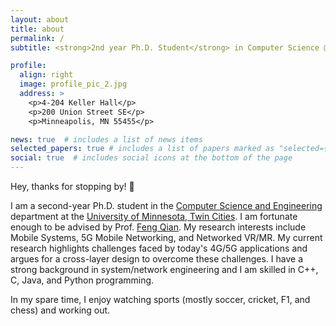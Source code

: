 ```yaml
---
layout: about
title: about
permalink: /
subtitle: <strong>2nd year Ph.D. Student</strong> in Computer Science @ <a href='https://twin-cities.umn.edu/'>UMN</a>

profile:
  align: right
  image: profile_pic_2.jpg
  address: >
    <p>4-204 Keller Hall</p>
    <p>200 Union Street SE</p>
    <p>Minneapolis, MN 55455</p>

news: true  # includes a list of news items
selected_papers: true # includes a list of papers marked as "selected={true}"
social: true  # includes social icons at the bottom of the page
---
```


Hey, thanks for stopping by! 👋

I am a second-year Ph.D. student in the [Computer Science and Engineering](https://cse.umn.edu/cs) department at the [University of Minnesota, Twin Cities](https://twin-cities.umn.edu/). I am fortunate enough to be advised by Prof. [Feng Qian](https://www-users.cse.umn.edu/~fengqian/index.html). My​ research interests include Mobile Systems, 5G Mobile Networking, and Networked VR/MR. My current research highlights challenges faced by today's 4G/5G applications and argues for a cross-layer design to overcome these challenges. I have a strong background in system/network engineering and I am skilled in C++, C, Java, and Python programming.

In my spare time, I enjoy watching sports (mostly soccer, cricket, F1, and chess) and working out.